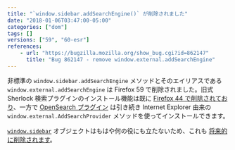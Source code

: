 ```yaml
---
title: "`window.sidebar.addSearchEngine()` が削除されました"
date: "2018-01-06T03:47:00-05:00"
categories: ["dom"]
tags: []
versions: ["59", "60-esr"]
references:
    - url: "https://bugzilla.mozilla.org/show_bug.cgi?id=862147"
      title: "Bug 862147 - remove window.external.addSearchEngine"
---
```

非標準の `window.sidebar.addSearchEngine` メソッドとそのエイリアスである `window.external.addSearchEngine` は Firefox 59 で削除されました。旧式 Sherlock 検索プラグインのインストール機能は既に [Firefox 44 で削除されており](https://www.fxsitecompat.dev/ja/docs/2015/sherlock-search-plug-ins-are-no-longer-supported/)、一方で [OpenSearch プラグイン](https://developer.mozilla.org/docs/Web/OpenSearch) は引き続き Internet Explorer 由来の `window.external.AddSearchProvider` メソッドを使ってインストールできます。

[`window.sidebar`](https://developer.mozilla.org/docs/Web/API/Window/sidebar) オブジェクトはもはや何の役にも立たないため、これも [将来的に削除されます](https://www.fxsitecompat.dev/ja/docs/2015/window-sidebar-will-be-removed/)。
